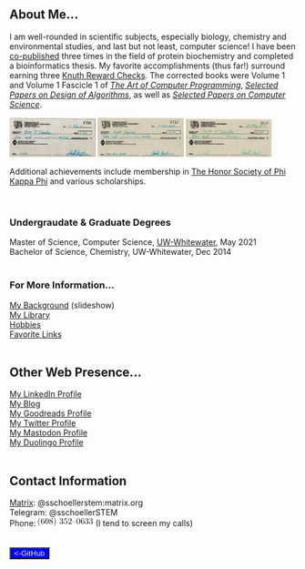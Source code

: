 <body>
<br>
<h2>About Me...</h2>
<p>I am well-rounded in scientific subjects, especially biology, chemistry and environmental studies, and last but not least, computer science!
I have been <a href="pubs.html">co-published</a> three times in the field of protein biochemistry and completed a bioinformatics thesis.
My favorite accomplishments (thus far!) surround earning three <a href="https://en.wikipedia.org/wiki/Knuth_reward_check">Knuth Reward Checks</a>. The corrected books were Volume 1 and Volume 1 Fascicle 1 of <i><a href="https://www-cs-faculty.stanford.edu/~knuth/taocp.html">The Art of Computer Programming</a></i>, <i><a href="https://www-cs-faculty.stanford.edu/~knuth/da.html">Selected Papers on Design of Algorithms</a></i>, as well as <i><a href="https://www-cs-faculty.stanford.edu/~knuth/cs.html">Selected Papers on Computer Science</a></i>.</p>
<div style="float:center">
<img src="Check3.jpg" width="30%">&nbsp;<img src="Check2.jpg" width="30%">&nbsp;<img src="Check1.jpg" width="30%">
 </div>
<p>Additional achievements include membership in <a href="https://www.phikappaphi.org/">The Honor Society of Phi Kappa Phi</a> and various scholarships.</p><br>

<h3>Undergraudate &amp; Graduate Degrees</h3> 
Master of Science, Computer Science, <a href="https://www.uww.edu/">UW-Whitewater</a>, May 2021<br>
Bachelor of Science, Chemistry, UW-Whitewater, Dec 2014<br>

<br>
<h3>For More Information...</h3> 
<a href="https://drive.google.com/file/d/1NDO06h8JYRQKnt1zMERhviXTVNw9Fc1R/preview" width="640" height="480">My Background</a> (slideshow)<br>
<a href="knuthkorner.html">My Library</a><br>
 <a href="hobbies.html">Hobbies</a><br>
<a href="favlinks.html">Favorite Links</a><br>
<br>
<h2>Other Web Presence...</h2>
<a href="https://www.linkedin.com/in/sschoellerSTEM">My LinkedIn Profile</a><br>
<a href="https://sschoellerSTEM.blogspot.com">My Blog</a><br>
<a href="https://www.goodreads.com/sschoellerstem">My Goodreads Profile</a><br>
<a href="https://twitter.com/sschoellerSTEM">My Twitter Profile</a><br>
<a rel="me" href="https://noc.social/@sschoellerSTEM">My Mastodon Profile</a><br>
<a href="https://www.duolingo.com/profile/sschoellerSTEM">My Duolingo Profile</a><br>
<br>
<h2>Contact Information</h2>
<a href="https://matrix.org/">Matrix</a>: @sschoellerstem:matrix.org<br>
Telegram: @sschoellerSTEM<br>
Phone:&nbsp;<img src="Screenshot from 2022-09-04%2011-19-57.png"> (I tend to screen my calls)<br>
<br>
<br>
 <form action="https://github.com/sschoellerSTEM">
<button type="submit" style="background-color:#0000ff;color:whitesmoke">&lt;-GitHub</button>
</form>
</body>
